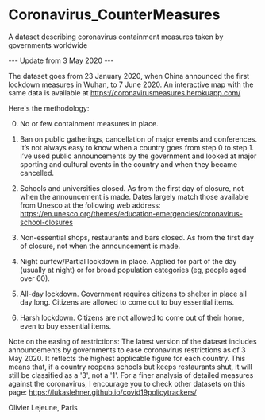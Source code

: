 # Coronavirus_CounterMeasures
A dataset describing coronavirus containment measures taken by governments worldwide

--- Update from 3 May 2020 ---

The dataset goes from 23 January 2020, when China announced the first lockdown measures in Wuhan, to 7 June 2020. An interactive map with the same data is available at https://coronavirusmeasures.herokuapp.com/

Here's the methodology:

0. No or few containment measures in place.

1. Ban on public gatherings, cancellation of major events and conferences. It’s not always easy to know when a country goes from step 0 to step 1. I’ve used public announcements by the government and looked at major sporting and cultural events in the country and when they became cancelled.

2. Schools and universities closed. As from the first day of closure, not when the announcement is made. Dates largely match those available from Unesco at the following web address: https://en.unesco.org/themes/education-emergencies/coronavirus-school-closures

3. Non-essential shops, restaurants and bars closed. As from the first day of closure, not when the announcement is made.

4. Night curfew/Partial lockdown in place. Applied for part of the day (usually at night) or for broad population categories (eg, people aged over 60).

5. All-day lockdown. Government requires citizens to shelter in place all day long. Citizens are allowed to come out to buy essential items.

6. Harsh lockdown. Citizens are not allowed to come out of their home, even to buy essential items.

Note on the easing of restrictions:
The latest version of the dataset includes announcements by governments to ease coronavirus restrictions as of 3 May 2020. It reflects the highest applicable figure for each country. This means that, if a country reopens schools but keeps restaurants shut, it will still be classified as a '3', not a '1'. For a finer analysis of detailed measures against the coronavirus, I encourage you to check other datasets on this page: https://lukaslehner.github.io/covid19policytrackers/

Olivier Lejeune, Paris
